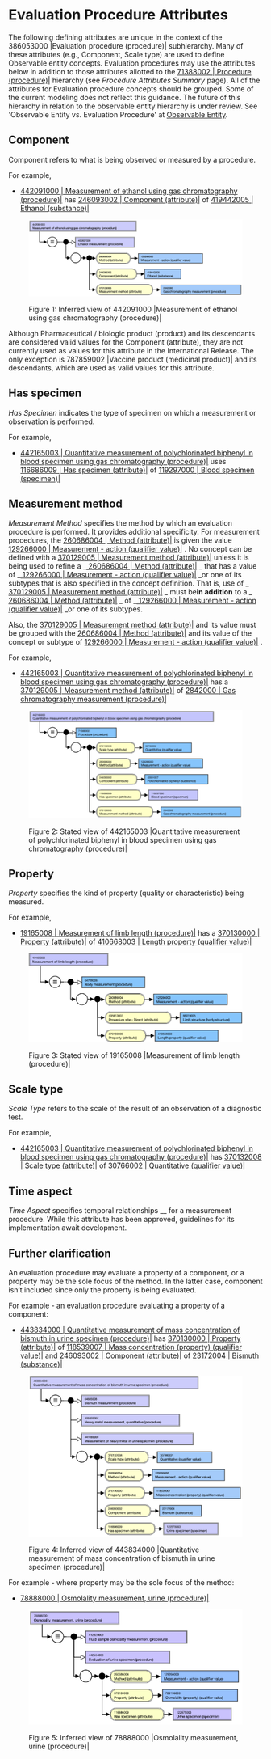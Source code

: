 # Evaluation Procedure Attributes

The following defining attributes are unique in the context of the 386053000 |Evaluation procedure (procedure)| subhierarchy. Many of these attributes (e.g., Component, Scale type) are used to define Observable entity concepts. Evaluation procedures may use the attributes below in addition to those attributes allotted to the [ 71388002 | Procedure (procedure)|](http://snomed.info/id/71388002 "71388002 | Procedure \(procedure\) |") hierarchy (see  _Procedure Attributes Summary_ page). All of the attributes for Evaluation procedure concepts should be grouped. Some of the current modeling does not reflect this guidance. The future of this hierarchy in relation to the observable entity hierarchy is under review. See 'Observable Entity vs. Evaluation Procedure' at [Observable Entity](https://confluence.ihtsdotools.org/display/WIPEG/Observable+Entity).

## Component

Component refers to what is being observed or measured by a procedure.

For example,

  * [ 442091000 | Measurement of ethanol using gas chromatography (procedure)|](http://snomed.info/id/442091000 "442091000 | Measurement of ethanol using gas chromatography \(procedure\) |") has [ 246093002 | Component (attribute)|](http://snomed.info/id/246093002 "246093002 | Component \(attribute\) |") of [ 419442005 | Ethanol (substance)|](http://snomed.info/id/419442005 "419442005 | Ethanol \(substance\) |")

<figure><img src="images/273518990.png" alt="" title=""><figcaption><p>Figure 1: Inferred view of 442091000 |Measurement of ethanol using gas chromatography (procedure)|</p></figcaption></figure>

  

Although Pharmaceutical / biologic product (product) and its descendants are considered valid values for the Component (attribute), they are not currently used as values for this attribute in the International Release. The only exception is 787859002 |Vaccine product (medicinal product)| and its descendants, which are used as valid values for this attribute.

## Has specimen

 _Has Specimen_ indicates the type of specimen on which a measurement or observation is performed.

For example,

  * [ 442165003 | Quantitative measurement of polychlorinated biphenyl in blood specimen using gas chromatography (procedure)|](http://snomed.info/id/442165003 "442165003 | Quantitative measurement of polychlorinated biphenyl in blood specimen using gas chromatography \(procedure\) |") uses [ 116686009 | Has specimen (attribute)|](http://snomed.info/id/116686009 "116686009 | Has specimen \(attribute\) |") of [ 119297000 | Blood specimen (specimen)|](http://snomed.info/id/119297000 "119297000 | Blood specimen \(specimen\) |")

## Measurement method

 _Measurement Method_ specifies the method by which an evaluation procedure is performed. It provides additional specificity. For measurement procedures, the [ 260686004 | Method (attribute)|](http://snomed.info/id/260686004 "260686004 | Method \(attribute\) |") is given the value [ 129266000 | Measurement - action (qualifier value)|](http://snomed.info/id/129266000 "129266000 | Measurement - action \(qualifier value\) |") . No concept can be defined with a [ 370129005 | Measurement method (attribute)|](http://snomed.info/id/370129005 "370129005 | Measurement method \(attribute\) |") unless it is being used to refine a  _[ 260686004 | Method (attribute)|](http://snomed.info/id/260686004 "260686004 | Method \(attribute\) |") _ that has a value of  _[ 129266000 | Measurement - action (qualifier value)|](http://snomed.info/id/129266000 "129266000 | Measurement - action \(qualifier value\) |") _or one of its subtypes that is also specified in the concept definition. That is, use of  _[ 370129005 | Measurement method (attribute)|](http://snomed.info/id/370129005 "370129005 | Measurement method \(attribute\) |") _ must be**in addition** to a  _[ 260686004 | Method (attribute)|](http://snomed.info/id/260686004 "260686004 | Method \(attribute\) |") _ of  _[ 129266000 | Measurement - action (qualifier value)|](http://snomed.info/id/129266000 "129266000 | Measurement - action \(qualifier value\) |") _or one of its subtypes. 

Also, the [ 370129005 | Measurement method (attribute)|](http://snomed.info/id/370129005 "370129005 | Measurement method \(attribute\) |") and its value must be grouped with the [ 260686004 | Method (attribute)|](http://snomed.info/id/260686004 "260686004 | Method \(attribute\) |") and its value of the concept or subtype of [ 129266000 | Measurement - action (qualifier value)|](http://snomed.info/id/129266000 "129266000 | Measurement - action \(qualifier value\) |") .

For example,

  * [ 442165003 | Quantitative measurement of polychlorinated biphenyl in blood specimen using gas chromatography (procedure)|](http://snomed.info/id/442165003 "442165003 | Quantitative measurement of polychlorinated biphenyl in blood specimen using gas chromatography \(procedure\) |") has a [ 370129005 | Measurement method (attribute)|](http://snomed.info/id/370129005 "370129005 | Measurement method \(attribute\) |") of [ 2842000 | Gas chromatography measurement (procedure)|](http://snomed.info/id/2842000 "2842000 | Gas chromatography measurement \(procedure\) |")

<figure><img src="images/273518988.png" alt="" title=""><figcaption><p>Figure 2: Stated view of 442165003 |Quantitative measurement of polychlorinated biphenyl in blood specimen using gas chromatography (procedure)|</p></figcaption></figure>

## Property

 _Property_ specifies the kind of property (quality or characteristic) being measured.

For example,

  * [ 19165008 | Measurement of limb length (procedure)|](http://snomed.info/id/19165008 "19165008 | Measurement of limb length \(procedure\) |") has a [ 370130000 | Property (attribute)|](http://snomed.info/id/370130000 "370130000 | Property \(attribute\) |") of [ 410668003 | Length property (qualifier value)|](http://snomed.info/id/410668003 "410668003 | Length property \(qualifier value\) |")

<figure><img src="images/273518987.png" alt="" title=""><figcaption><p>Figure 3: Stated view of 19165008 |Measurement of limb length (procedure)|</p></figcaption></figure>

  

## Scale type

 _Scale Type_ refers to the scale of the result of an observation of a diagnostic test.

For example,

  * [ 442165003 | Quantitative measurement of polychlorinated biphenyl in blood specimen using gas chromatography (procedure)|](http://snomed.info/id/442165003 "442165003 | Quantitative measurement of polychlorinated biphenyl in blood specimen using gas chromatography \(procedure\) |") has [ 370132008 | Scale type (attribute)|](http://snomed.info/id/370132008 "370132008 | Scale type \(attribute\) |") of [ 30766002 | Quantitative (qualifier value)|](http://snomed.info/id/30766002 "30766002 | Quantitative \(qualifier value\) |")

## Time aspect

 _Time Aspect_ specifies temporal relationships __ for a measurement procedure. While this attribute has been approved, guidelines for its implementation await development.

  

## Further clarification

An evaluation procedure may evaluate a property of a component, or a property may be the sole focus of the method. In the latter case, component isn’t included since only the property is being evaluated.

For example - an evaluation procedure evaluating a property of a component:

  * [ 443834000 | Quantitative measurement of mass concentration of bismuth in urine specimen (procedure)|](http://snomed.info/id/443834000 "443834000 | Quantitative measurement of mass concentration of bismuth in urine specimen \(procedure\) |") has [ 370130000 | Property (attribute)|](http://snomed.info/id/370130000 "370130000 | Property \(attribute\) |") of [ 118539007 | Mass concentration (property) (qualifier value)|](http://snomed.info/id/118539007 "118539007 | Mass concentration \(property\) \(qualifier value\) |") and [ 246093002 | Component (attribute)|](http://snomed.info/id/246093002 "246093002 | Component \(attribute\) |") of [ 23172004 | Bismuth (substance)|](http://snomed.info/id/23172004 "23172004 | Bismuth \(substance\) |")

<figure><img src="images/273518989.png" alt="" title=""><figcaption><p>Figure 4: Inferred view of 443834000 |Quantitative measurement of mass concentration of bismuth in urine specimen (procedure)|</p></figcaption></figure>

  

  

For example - where property may be the sole focus of the method:  

  * [ 78888000 | Osmolality measurement, urine (procedure)|](http://snomed.info/id/78888000 "78888000 | Osmolality measurement, urine \(procedure\) |")

<figure><img src="images/273518992.png" alt="" title=""><figcaption><p>Figure 5: Inferred view of 78888000 |Osmolality measurement, urine (procedure)|</p></figcaption></figure>

  

